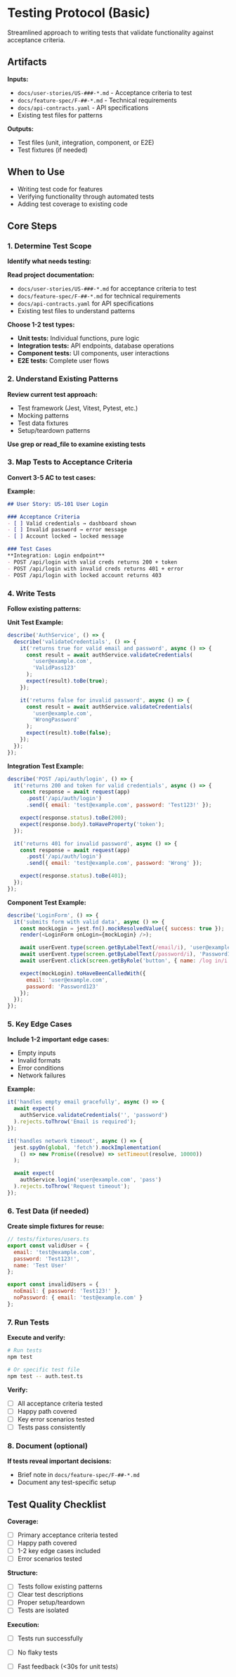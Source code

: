# Testing Protocol (Basic)

Streamlined approach to writing tests that validate functionality against acceptance criteria.

## Artifacts

**Inputs:**
- `docs/user-stories/US-###-*.md` - Acceptance criteria to test
- `docs/feature-spec/F-##-*.md` - Technical requirements
- `docs/api-contracts.yaml` - API specifications
- Existing test files for patterns

**Outputs:**
- Test files (unit, integration, component, or E2E)
- Test fixtures (if needed)

## When to Use
- Writing test code for features
- Verifying functionality through automated tests
- Adding test coverage to existing code

## Core Steps

### 1. Determine Test Scope
**Identify what needs testing:**

**Read project documentation:**
- `docs/user-stories/US-###-*.md` for acceptance criteria to test
- `docs/feature-spec/F-##-*.md` for technical requirements
- `docs/api-contracts.yaml` for API specifications
- Existing test files to understand patterns

**Choose 1-2 test types:**
- **Unit tests:** Individual functions, pure logic
- **Integration tests:** API endpoints, database operations
- **Component tests:** UI components, user interactions
- **E2E tests:** Complete user flows

### 2. Understand Existing Patterns
**Review current test approach:**

- Test framework (Jest, Vitest, Pytest, etc.)
- Mocking patterns
- Test data fixtures
- Setup/teardown patterns

**Use grep or read_file to examine existing tests**

### 3. Map Tests to Acceptance Criteria
**Convert 3-5 AC to test cases:**

**Example:**
```markdown
## User Story: US-101 User Login

### Acceptance Criteria
- [ ] Valid credentials → dashboard shown
- [ ] Invalid password → error message
- [ ] Account locked → locked message

### Test Cases
**Integration: Login endpoint**
- POST /api/login with valid creds returns 200 + token
- POST /api/login with invalid creds returns 401 + error
- POST /api/login with locked account returns 403
```

### 4. Write Tests
**Follow existing patterns:**

**Unit Test Example:**
```javascript
describe('AuthService', () => {
  describe('validateCredentials', () => {
    it('returns true for valid email and password', async () => {
      const result = await authService.validateCredentials(
        'user@example.com',
        'ValidPass123'
      );
      expect(result).toBe(true);
    });

    it('returns false for invalid password', async () => {
      const result = await authService.validateCredentials(
        'user@example.com',
        'WrongPassword'
      );
      expect(result).toBe(false);
    });
  });
});
```

**Integration Test Example:**
```javascript
describe('POST /api/auth/login', () => {
  it('returns 200 and token for valid credentials', async () => {
    const response = await request(app)
      .post('/api/auth/login')
      .send({ email: 'test@example.com', password: 'Test123!' });

    expect(response.status).toBe(200);
    expect(response.body).toHaveProperty('token');
  });

  it('returns 401 for invalid password', async () => {
    const response = await request(app)
      .post('/api/auth/login')
      .send({ email: 'test@example.com', password: 'Wrong' });

    expect(response.status).toBe(401);
  });
});
```

**Component Test Example:**
```javascript
describe('LoginForm', () => {
  it('submits form with valid data', async () => {
    const mockLogin = jest.fn().mockResolvedValue({ success: true });
    render(<LoginForm onLogin={mockLogin} />);

    await userEvent.type(screen.getByLabelText(/email/i), 'user@example.com');
    await userEvent.type(screen.getByLabelText(/password/i), 'Password123');
    await userEvent.click(screen.getByRole('button', { name: /log in/i }));

    expect(mockLogin).toHaveBeenCalledWith({
      email: 'user@example.com',
      password: 'Password123'
    });
  });
});
```

### 5. Key Edge Cases
**Include 1-2 important edge cases:**

- Empty inputs
- Invalid formats
- Error conditions
- Network failures

**Example:**
```javascript
it('handles empty email gracefully', async () => {
  await expect(
    authService.validateCredentials('', 'password')
  ).rejects.toThrow('Email is required');
});

it('handles network timeout', async () => {
  jest.spyOn(global, 'fetch').mockImplementation(
    () => new Promise((resolve) => setTimeout(resolve, 10000))
  );

  await expect(
    authService.login('user@example.com', 'pass')
  ).rejects.toThrow('Request timeout');
});
```

### 6. Test Data (if needed)
**Create simple fixtures for reuse:**

```javascript
// tests/fixtures/users.ts
export const validUser = {
  email: 'test@example.com',
  password: 'Test123!',
  name: 'Test User'
};

export const invalidUsers = {
  noEmail: { password: 'Test123!' },
  noPassword: { email: 'test@example.com' }
};
```

### 7. Run Tests
**Execute and verify:**

```bash
# Run tests
npm test

# Or specific test file
npm test -- auth.test.ts
```

**Verify:**
- [ ] All acceptance criteria tested
- [ ] Happy path covered
- [ ] Key error scenarios tested
- [ ] Tests pass consistently

### 8. Document (optional)
**If tests reveal important decisions:**
- Brief note in `docs/feature-spec/F-##-*.md`
- Document any test-specific setup

## Test Quality Checklist

**Coverage:**
- [ ] Primary acceptance criteria tested
- [ ] Happy path covered
- [ ] 1-2 key edge cases included
- [ ] Error scenarios tested

**Structure:**
- [ ] Tests follow existing patterns
- [ ] Clear test descriptions
- [ ] Proper setup/teardown
- [ ] Tests are isolated

**Execution:**
- [ ] Tests run successfully
- [ ] No flaky tests
- [ ] Fast feedback (<30s for unit tests)


